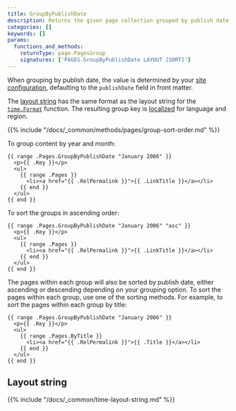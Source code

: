 ```yaml
---
title: GroupByPublishDate
description: Returns the given page collection grouped by publish date in descending order.
categories: []
keywords: []
params:
  functions_and_methods:
    returnType: page.PagesGroup
    signatures: ['PAGES.GroupByPublishDate LAYOUT [SORT]']
---
```


When grouping by publish date, the value is determined by your [site configuration][], defaulting to the `publishDate` field in front matter.

The [layout string][] has the same format as the layout string for the [`time.Format`][] function. The resulting group key is [localized](g) for language and region.

[`time.Format`]: /docs/reference/functions/time/format/
[layout string]: #layout-string
[site configuration]: /docs/reference/configuration/front-matter/#dates

{{% include "/docs/_common/methods/pages/group-sort-order.md" %}}

To group content by year and month:

```go-html-template
{{ range .Pages.GroupByPublishDate "January 2006" }}
  <p>{{ .Key }}</p>
  <ul>
    {{ range .Pages }}
      <li><a href="{{ .RelPermalink }}">{{ .LinkTitle }}</a></li>
    {{ end }}
  </ul>
{{ end }}
```

To sort the groups in ascending order:

```go-html-template
{{ range .Pages.GroupByPublishDate "January 2006" "asc" }}
  <p>{{ .Key }}</p>
  <ul>
    {{ range .Pages }}
      <li><a href="{{ .RelPermalink }}">{{ .LinkTitle }}</a></li>
    {{ end }}
  </ul>
{{ end }}
```

The pages within each group will also be sorted by publish date, either ascending or descending depending on your grouping option. To sort the pages within each group, use one of the sorting methods. For example, to sort the pages within each group by title:

```go-html-template
{{ range .Pages.GroupByPublishDate "January 2006" }}
  <p>{{ .Key }}</p>
  <ul>
    {{ range .Pages.ByTitle }}
      <li><a href="{{ .RelPermalink }}">{{ .Title }}</a></li>
    {{ end }}
  </ul>
{{ end }}
```

## Layout string

{{% include "/docs/_common/time-layout-string.md" %}}
